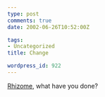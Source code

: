 ```yaml
---
type: post
comments: true
date: 2002-06-26T10:52:00Z

tags:
- Uncategorized
title: Change

wordpress_id: 922
---
```


[Rhizome](http://www.rhizome.org/fresh/), what have you done?
